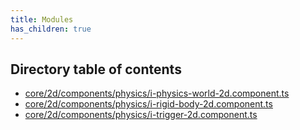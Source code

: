 ```yaml
---
title: Modules
has_children: true
---
```


<h2 class="text-delta">Directory table of contents</h2>

- [core/2d/components/physics/i-physics-world-2d.component.ts](/gg-web-engine/modules/core/2d/components/physics/i-physics-world-2d.component.ts)
- [core/2d/components/physics/i-rigid-body-2d.component.ts](/gg-web-engine/modules/core/2d/components/physics/i-rigid-body-2d.component.ts)
- [core/2d/components/physics/i-trigger-2d.component.ts](/gg-web-engine/modules/core/2d/components/physics/i-trigger-2d.component.ts)
